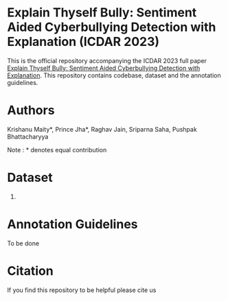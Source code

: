 



# Explain Thyself Bully: Sentiment Aided Cyberbullying Detection with Explanation (ICDAR 2023)

This is the official repository accompanying the ICDAR 2023 full paper [Explain Thyself Bully: Sentiment Aided Cyberbullying Detection with Explanation](https://www.cse.iitb.ac.in/dummy). This repository contains codebase, dataset and the annotation guidelines.

# Authors
Krishanu Maity*, Prince Jha*, Raghav Jain, Sriparna Saha, Pushpak Bhattacharyya

Note : * denotes equal contribution

# Dataset
1.


# Annotation Guidelines
To be done


# Citation
If you find this repository to be helpful please cite us

```

```


